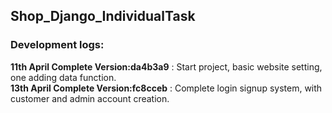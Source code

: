 ## Shop_Django_IndividualTask

### Development logs:  
**11th April Complete Version:da4b3a9** : Start project, basic website setting, one adding data function.  
**13th April Complete Version:fc8cceb** : Complete login signup system, with customer and admin account creation.  
